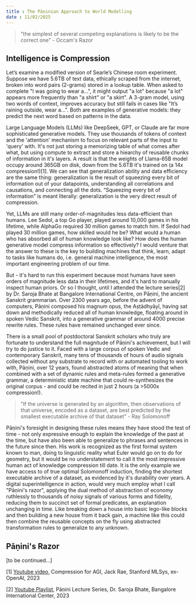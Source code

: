 ```yaml
---
title : The Pāṇinian Approach to World Modelling
date : 11/02/2025
---
```

> "the simplest of several competing explanations is likely to be the correct one" - Occam's Razor

## Intelligence is Compression

Let’s examine a modified version of Searle’s Chinese room experiment. Suppose we have 5.6TB of text data, ethically scraped from the internet, broken into word pairs (2-grams) stored in a lookup table. When asked to complete "I was going to wear a...", it might output "a lot" because "a lot" appears more frequently than "a shirt" or "a skirt". A 3-gram model, using two words of context, improves accuracy but still fails in cases like "It’s raining outside, wear a...". Both are examples of generative models: they predict the next word based on patterns in the data.

Large Language Models (LLMs) like DeepSeek, GPT, or Claude are far more sophisticated generative models. They use thousands of tokens of context and the 'attention' mechanism to focus on relevant parts of the input to 'query' with.  It's not just storing a memorizing table of what comes after what, but using compute to extract and store a hiearchy of reusable chunks of information in it's layers. A result is that the weights of Llama-65B model occupy around 365GB on disk, down from the 5.6TB it's trained on (a 14x compression!)[1]. We can see that generalization ability and data efficiency are the same thing: generalization is the result of squeezing every bit of information out of your datapoints, understanding all correlations and causations, and connecting all the dots. “Squeezing every bit of information” is meant literally: generalization is the very direct result of compression. 

Yet, LLMs are still many order-of-magnitudes less data-efficient than humans. Lee Sedol, a top Go player, played around 10,000 games in his lifetime, while AlphaGo required 30 million games to match him. If Sedol had played 30 million games, how skilled would he be? What would a human who has absorbed all of human knowledge look like? How does the human generative model compress information so effectively? I would venture that the answer to these is the key to building machines that think, learn, adapt to tasks like humans do, i.e. general machine intelligence, the most important engineering problem of our time.

But - it's hard to run this experiment because most humans have seen orders of magnitude less data in their lifetimes, and it's hard to manually inspect human priors. Or so I thought, until I attended the lecture series[2] by Dr. Saroja Bhate at Bangalore International Centre, on Pāṇini, the ancient Sanskrit grammarian. Over 2300 years ago, before the advent of computers, Pāṇini composed his magnum opus, the Aṣṭādhyāyī, having sat down and methodically reduced all of human knowledge, floating around in spoken Vedic Sanskrit, into a generative grammar of around 4000 precise rewrite rules. These rules have remained unchanged ever since.

There is a small pool of postdoctoral Sanskrit scholars who truly are fortunate to understand the full magnitude of Pāṇini's achievement, but I will try to do justice to it. Faced with a large corpus of spoken Vedic and contemporary Sanskrit, many tens of thousands of hours of audio signals collected without any substrate to record with or automated tooling to work with, Pāṇini, over 12 years, found abstracted atoms of meaning that when combined with a set of dynamic rules and meta-rules formed a generative grammar, a deterministic state machine that could re-synthesizes the original corpus - and could be recited in just 2 hours (a >5000x compression!).  

> "If the universe is generated by an algorithm, then observations of that universe, encoded as a dataset, are best predicted by the smallest executable archive of that dataset" - Ray Solomonoff

Pāṇini's foresight in designing these rules means they have stood the test of time - not only expressive enough to explain the knowledge of the past at the time, but have also been able to generalize to phrases and sentences in the future since then. His work is recognized as the first formal system known to man, doing to linguistic reality what Euler would go on to do for geometry, but it would be no understatement to call it the most impressive human act of knowledge compression till date. It is the only example we have access to of true optimal Solomonoff induction, finding the shortest executable archive of a dataset, as evidenced by it's durability over years. A digital superintelligence in action, would very much employ what I call "Pāṇini's razor", applying the dual method of abstraction of economy ruthlessly to thousands of noisy signals of various forms and fidelity, reducing them to succinct set of formal predicates, an explanation unchanging in time. Like breaking down a house into basic lego-like blocks and then building a new house from it back gain, a machine like this could then combine the reusable concepts on the fly using abstracted transformation rules to generalize to any unknown. 

## Pāṇini's Razor

[to be continued...]

[1] [Youtube video](https://www.youtube.com/watch?v=dO4TPJkeaaU), Compression for AGI, Jack Rae, Stanford MLSys, ex-OpenAI, 2023

[2] [Youtube Playlist](https://www.youtube.com/playlist?list=PLsAPTmdVuspykLNnjs1_zQKRMqRRfDr2R), Pāṇini Lecture Series, Dr. Saroja Bhate, Bangalore International Center, 2023

